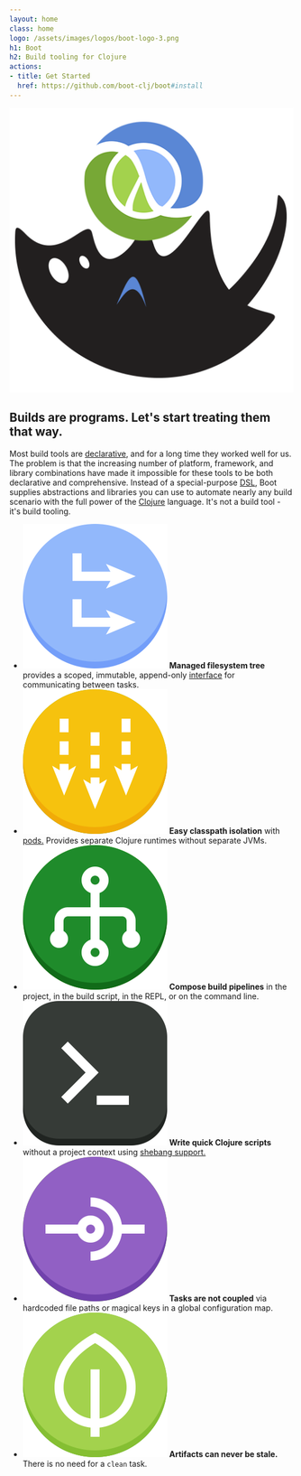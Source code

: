 ```yaml
---
layout: home
class: home
logo: /assets/images/logos/boot-logo-3.png
h1: Boot
h2: Build tooling for Clojure
actions:
- title: Get Started
  href: https://github.com/boot-clj/boot#install
---
```


<div class="promo">
  <div class="promo-graphic">
    <img src="/assets/images/graphics/clojure-3.png"/>
  </div>
  <div class="promo-text">
    <h2>Builds are programs.  Let's start treating them that way.</h2>
    <p>Most build tools are <a href="http://en.wikipedia.org/wiki/Declarative_programming">declarative</a>, and for a long time they worked well for us.  The problem is that the increasing number of platform, framework, and library combinations have made it impossible for these tools to be both declarative and comprehensive.  Instead of a special-purpose <a href="http://en.wikipedia.org/wiki/Domain-specific_language">DSL</a>, Boot supplies abstractions and libraries you can use to automate nearly any build scenario with the full power of the <a href="http://clojure.org/">Clojure</a> language.  It's not a build tool - it's build tooling.
    </p>
  </div>
</div>

<div class="features">
  <ul>
    <li>
      <img src="/assets/images/graphics/tree.png"/>
      <strong>Managed filesystem tree</strong>
      <span>provides a scoped, immutable, append-only <a href="https://github.com/boot-clj/boot/wiki/Filesets">interface</a> for communicating between tasks.</span>
    </li>
    <li>
      <img src="/assets/images/graphics/classloader.png"/>
      <strong>Easy classpath isolation</strong>
      <span>with <a href="https://github.com/boot-clj/boot/wiki/Pods">pods.</a> Provides separate Clojure runtimes without separate JVMs.</span>
    </li>
    <li>
      <img src="/assets/images/graphics/pipeline.png"/>
      <strong>Compose build pipelines</strong>
      <span>in the project, in the build script, in the REPL, or on the command line.</span>
    </li>
    <li>
      <img src="/assets/images/graphics/exe.png"/>
      <strong>Write quick Clojure scripts</strong>
      <span>without a project context using <a href="https://github.com/boot-clj/boot/wiki/Scripts">shebang support.</a></span>
    </li>
    <li>
      <img src="/assets/images/graphics/uncoupled.png"/>
      <strong>Tasks are not coupled</strong>
      <span>via hardcoded file paths or magical keys in a global configuration map.</span>
    </li>
    <li>
      <img src="/assets/images/graphics/fresh.png"/>
      <strong>Artifacts can never be stale.</strong>
      <span>There is no need for a <code>clean</code> task.</span>
    </li>
  </ul>
</div>

